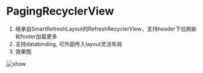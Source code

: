 # PagingRecyclerView
1. 继承自SmartRefreshLayout的RefreshRecyclerView，支持header下拉刷新和footer加载更多
2. 支持databinding, 可外部传入layout灵活布局
3. 效果图 <br>
<img src="https://user-images.githubusercontent.com/50131933/238192870-ba76d8cd-d769-4cc9-8e6e-c1cd6d46a4d8.mp4" alt="show" />
   
